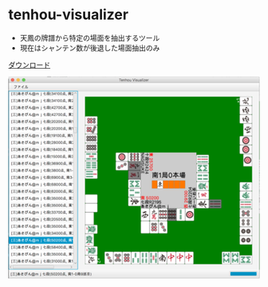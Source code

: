# tenhou-visualizer

- 天鳳の牌譜から特定の場面を抽出するツール
- 現在はシャンテン数が後退した場面抽出のみ

[ダウンロード](https://github.com/CrazyBBB/tenhou-visualizer/releases)

![](screenshot.png)